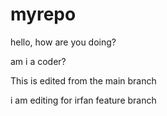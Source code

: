 # myrepo

hello, how are you doing?

am i a coder? 

This is edited from the main branch

i am editing for irfan feature branch 